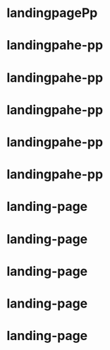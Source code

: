 # landingpagePp
# landingpahe-pp
# landingpahe-pp
# landingpahe-pp
# landingpahe-pp
# landingpahe-pp
# landing-page
# landing-page
# landing-page
# landing-page
# landing-page
